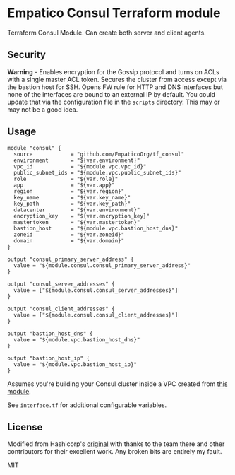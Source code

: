 # Empatico Consul Terraform module

Terraform Consul Module. Can create both server and client agents.

## Security

**Warning** - Enables encryption for the Gossip protocol and turns on ACLs with a single master ACL token. Secures the cluster from access except via the bastion host for SSH. Opens FW rule for HTTP and DNS interfaces but none of the interfaces are bound to an external IP by default. You could update that via the configuration file in the `scripts` directory. This may or may not be a good idea.

## Usage

```hcl
module "consul" {
  source            = "github.com/EmpaticoOrg/tf_consul"
  environment       = "${var.environment}"
  vpc_id            = "${module.vpc.vpc_id}"
  public_subnet_ids = "${module.vpc.public_subnet_ids}"
  role              = "${var.role}"
  app               = "${var.app}"
  region            = "${var.region}"
  key_name          = "${var.key_name}"
  key_path          = "${var.key_path}"
  datacenter        = "${var.environment}"
  encryption_key    = "${var.encryption_key}"
  mastertoken       = "${var.mastertoken}"
  bastion_host      = "${module.vpc.bastion_host_dns}"
  zoneid            = "${var.zoneid}"
  domain            = "${var.domain}"
}

output "consul_primary_server_address" {
  value = "${module.consul.consul_primary_server_address}"
}

output "consul_server_addresses" {
  value = ["${module.consul.consul_server_addresses}"]
}

output "consul_client_addresses" {
  value = ["${module.consul.consul_client_addresses}"]
}

output "bastion_host_dns" {
  value = "${module.vpc.bastion_host_dns}"
}

output "bastion_host_ip" {
  value = "${module.vpc.bastion_host_ip}"
}
```
Assumes you're building your Consul cluster inside a VPC created from [this
module](https://github.com/EmpaticoOrg/tf_vpc).

See `interface.tf` for additional configurable variables.

## License

Modified from Hashicorp's [original](https://github.com/hashicorp/consul/tree/master/terraform/aws) with thanks to the team there and other contributors for their excellent work. Any broken bits are entirely my fault.

MIT
